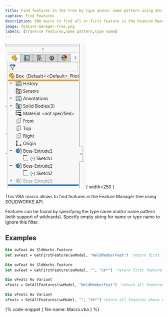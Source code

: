 ```yaml
---
title: Find features in the tree by type and/or name pattern using SOLIDWORKS API
caption: Find Features
description: VBA macro to find all or first feature in the Feature Manager tree which match specific feature type name or name pattern using SOLIDWORKS API
image: feature-manager-tree.png
labels: [traverse features,name pattern,type name]
---
```

![Feature Manager Tree](feature-manager-tree.png){ width=250 }

This VBA macro allows to find features in the Feature Manager tree using SOLIDWORKS API.

Features can be found by specifying the type name and/or name pattern (with support of wildcards). Specify empty string for name or type name to ignore this filter.

## Examples

~~~vb
Dim swFeat As SldWorks.Feature
Set swFeat = GetFirstFeature(swModel, "WeldMemberFeat") 'return first feature of WeldMemberFeat type (i.e. Structural Member)
~~~

~~~vb
Dim swFeat As SldWorks.Feature
Set swFeat = GetFirstFeature(swModel, "", "Sk*") 'return first feature which name starts with Sk
~~~

~~~vb
Dim vFeats As Variant
vFeats = GetAllFeatures(swModel, "WeldMemberFeat") 'return all features of WeldMemberFeat type (i.e. Structural Members)
~~~

~~~vb
Dim vFeats As Variant
vFeats = GetAllFeatures(swModel, "", "Sk*")'return all features whose names starts with Sk
~~~

{% code-snippet { file-name: Macro.vba } %}

